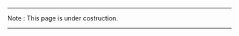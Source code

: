 --------------------------------------

Note : 
This page is under costruction.

----------------------------------------
